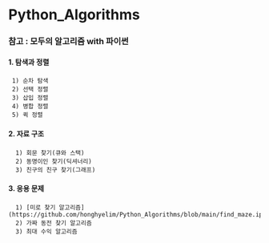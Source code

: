 # Python_Algorithms

### 참고 : 모두의 알고리즘 with 파이썬

#### 1. 탐색과 정렬
     1) 순차 탐색
     2) 선택 정렬
     3) 삽입 정렬
     4) 병합 정렬
     5) 퀵 정렬

#### 2. 자료 구조
      1) 회문 찾기(큐와 스택)
      2) 동명이인 찾기(딕셔너리)
      3) 친구의 친구 찾기(그래프)
      
#### 3. 응용 문제
      1) [미로 찾기 알고리즘](https://github.com/honghyelim/Python_Algorithms/blob/main/find_maze.ipynb)
      2) 가짜 동전 찾기 알고리즘
      3) 최대 수익 알고리즘
